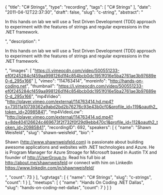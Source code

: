 {
  "title": "C# Strings",
  "type": "recording",
  "tags": [
    "C# Strings"
  ],
  "date": "2011-04-12T22:37:30",
  "draft": false,
  "slug": "c-string",
  "abstract": "<p>In this hands on lab we will use a Test Driven Development (TDD) approach to experiment with the features of strings and regular expressions in the .NET framework.</p>",
  "description": "<p>In this hands on lab we will use a Test Driven Development (TDD) approach to experiment with the features of strings and regular expressions in the .NET framework.</p>",
  "images": [
    "https://i.vimeocdn.com/video/500551233-ef0f245284cf459aa998126d1f4c854bcb0dc1951f016e5ba2761ae3b97689e0-d_295x166"
  ],
  "vimeo": "114763414",
  "moreinfo": "http://hands-on-coding.net",
  "thumbnail": "https://i.vimeocdn.com/video/500551233-ef0f245284cf459aa998126d1f4c854bcb0dc1951f016e5ba2761ae3b97689e0-d_295x166",
  "mp4Video": "http://player.vimeo.com/external/114763414.hd.mp4?s=73511a10739362a9abd2bd2b76276c93e43b0cf0&profile_id=119&oauth2_token_id=20985841",
  "mp4VideoLow": "http://player.vimeo.com/external/114763414.sd.mp4?s=8de404126624c469673f2f732f0f29d9ebb470c1&profile_id=112&oauth2_token_id=20985841",
  "recordingID": 692,
  "speakers": [
    {
      "name": "Shawn Weisfeld",
      "slug": "shawn-weisfeld",
      "bio": "<p>Shawn (http://www.shawnweisfeld.com) is passionate about building awesome applications and websites with .NET technologies and Azure. He is Program Manager for Azure Stroage for Microsoft based in Austin TX and founder of http://UserGroup.tv. Read his full bio at http://about.me/shawnweisfeld or connect with him on LinkedIn https://www.linkedin.com/in/shawnweisfeld/</p>",
      "count": 73
    }
  ],
  "ugtvtags": [
    {
      "name": "C# Strings",
      "slug": "c-strings",
      "count": 1
    }
  ],
  "meetups": [
    {
      "name": "Hands On Coding .NET Dallas",
      "slug": "hands-on-coding-net-dallas",
      "count": 7
    }
  ]
}